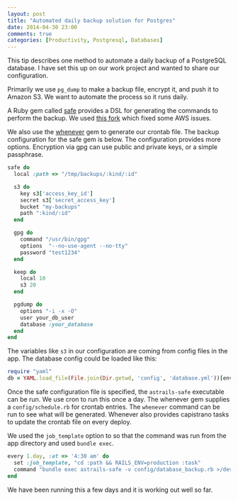 ```yaml
---
layout: post
title: "Automated daily backup solution for Postgres"
date: 2014-04-30 23:00
comments: true
categories: [Productivity, Postgresql, Databases]
---
```


This tip describes one method to automate a daily backup of a PostgreSQL database. I have set this up on our work project and wanted to share our configuration.

Primarily we use `pg_dump` to make a backup file, encrypt it, and push it to Amazon S3. We want to automate the process so it runs daily.

A Ruby gem called [safe](https://github.com/astrails/safe) provides a DSL for generating the commands to perform the backup. We used [this fork](https://github.com/mattberther/safe') which fixed some AWS issues.

We also use the [whenever](https://github.com/javan/whenever) gem to generate our crontab file. The backup configuration for the safe gem is below. The configuration provides more options. Encryption via gpg can use public and private keys, or a simple passphrase.

``` ruby
safe do
  local :path => "/tmp/backups/:kind/:id"

  s3 do
    key s3['access_key_id']
    secret s3['secret_access_key']
    bucket "my-backups"
    path ":kind/:id"
  end

  gpg do
    command "/usr/bin/gpg"
    options  "--no-use-agent --no-tty"
    password "test1234"
  end

  keep do
    local 10
    s3 20
  end

  pgdump do
    options "-i -x -O"
    user your_db_user
    database :your_database
  end
end
```

The variables like `s3` in our configuration are coming from config files in the app. The database config could be loaded like this:

``` ruby
require "yaml"
db = YAML.load_file(File.join(Dir.getwd, 'config', 'database.yml'))[environment]
```

Once the safe configuration file is specified, the `astrails-safe` executable can be run. We use cron to run this once a day. The whenever gem supplies a `config/schedule.rb` for crontab entries. The `whenever` command can be run to see what will be generated. Whenever also provides capistrano tasks to update the crontab file on every deploy.

We used the `job_template` option to so that the command was run from the app directory and used `bundle exec`.

``` ruby
every 1.day, :at => '4:30 am' do
  set :job_template, "cd :path && RAILS_ENV=production :task"
  command "bundle exec astrails-safe -v config/database_backup.rb >/dev/null 2>&1"
end
```

We have been running this a few days and it is working out well so far.
